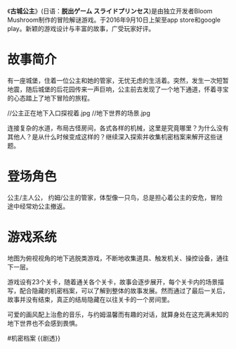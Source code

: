 《**古城公主**》(日语：**脱出ゲーム スライドプリンセス**)是由独立开发者Bloom Mushroom制作的冒险解谜游戏。于2016年9月10日上架至app store和google play。新颖的游戏设计与丰富的故事，广受玩家好评。

# 故事简介
有一座城堡，住着一位公主和她的管家，无忧无虑的生活着。突然，发生一次短暂地震，随后城堡的后花园传来一声巨响，公主前去发现了一个地下通道，怀着寻宝的心态踏上了地下冒险的旅程。

//公主正在地下入口探视着.jpg
//地下世界的场景.jpg

连接复杂的水道，布局古怪房间，各式各样的机械，这里是究竟哪里？为什么没有其他人？是从什么时候变成这样的？继续深入探索并收集机密档案来解开这些谜题。

# 登场角色
公主/主人公，
约姆/公主的管家，体型像一只鸟，总是担心着公主的安危，冒险途中经常劝公主撤返。


# 游戏系统

地图为俯视视角的地下逃脱类游戏，不断地收集道具、触发机关、操控设备，通往下一层。

游戏设有23个关卡，随着通关各个关卡，故事会逐步展开，每个关卡内的场景描写，配合隐藏的机密档案，可以了解到整体的故事发展。然而通过了最后一关后，故事并没有结束，真正的结局隐藏在以往关卡的一个房间里。

可爱的画风配上治愈的音乐，与约姆温馨而有趣的对话，就算身处在这充满未知的地下世界也不会感到畏惧。

#机密档案
{{剧透}}

